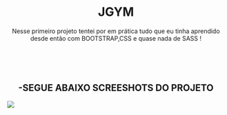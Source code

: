 <h1 align="center"> JGYM </h1> </center>
<p align="center">Nesse primeiro projeto tentei por em prática tudo que eu tinha aprendido desde então com BOOTSTRAP,CSS e quase nada de SASS ! </p>
</br>
</br>
</br>
 <h2 align="center"><b>-SEGUE ABAIXO SCREESHOTS DO PROJETO</b></h2>
<img src= "![_C__Users_paulo_Desktop_btn_node_modules_index html(Moto G4)](https://user-images.githubusercontent.com/61383712/88487078-8c87c080-cf58-11ea-9014-b273a1c3cb62.pn"/>
